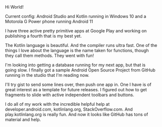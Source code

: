 Hi World!

Current config: Android Studio and Kotlin running in Windows 10 and a Motorola G Power phone running Android 11

I have three active pretty primitive apps at Google Play and working on publishing a fourth that is my best yet.

The Kotlin language is beautiful. And the compiler runs ultra fast. One of the things I love about the language is the name taken for functions, though they call them methods. They went with fun! 

I'm looking into getting a database running for my next app, but that is going slow. I finally got a sample Android Open Source Project from GitHub running in the studio that I'm reading now. 

I'll try gist to send some lines over, then push one app in. One I have is of great interest as a template for future releases. I figured out how to get fragments to slide with active independent toolbars and buttons. 

I do all of my work with the incredible helpful help at developer.android.com, kotlinlang.org, StackOverflow.com. And play.kotlinlang.org is really fun. And now it looks like GitHub has tons of material and help. 





<!--
**IntelDot/IntelDot** is a ✨ _special_ ✨ repository because its `README.md` (this file) appears on your GitHub profile.

Here are some ideas to get you started:

- 🔭 I’m currently working on ...
- 🌱 I’m currently learning ...
- 👯 I’m looking to collaborate on ...
- 🤔 I’m looking for help with ...
- 💬 Ask me about ...
- 📫 How to reach me: ...
- 😄 Pronouns: ...
- ⚡ Fun fact: ...
-->
